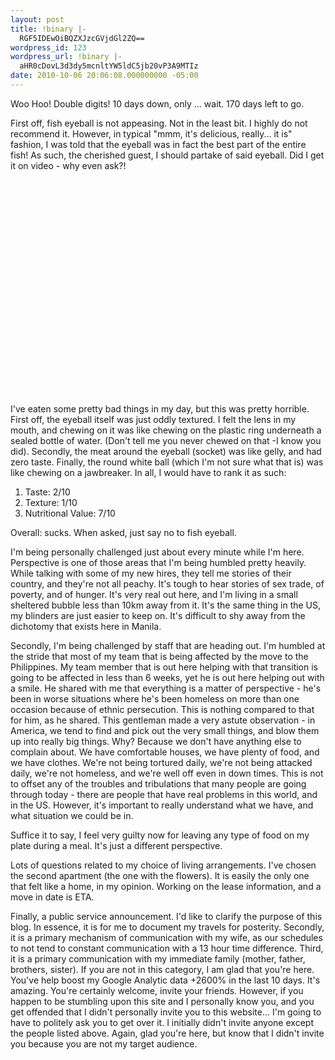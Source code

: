```yaml
---
layout: post
title: !binary |-
  RGF5IDEwOiBQZXJzcGVjdGl2ZQ==
wordpress_id: 123
wordpress_url: !binary |-
  aHR0cDovL3d3dy5mcnltYW5ldC5jb20vP3A9MTIz
date: 2010-10-06 20:06:08.000000000 -05:00
---
```

Woo Hoo! Double digits! 10 days down, only ... wait. 170 days left to go.

First off, fish eyeball is not appeasing. Not in the least bit. I highly do not recommend it. However, in typical "mmm, it's delicious, really... it is" fashion, I was told that the eyeball was in fact the best part of the entire fish! As such, the cherished guest, I should partake of said eyeball. Did I get it on video - why even ask?!

<!--more-->

<object classid="clsid:d27cdb6e-ae6d-11cf-96b8-444553540000" width="425" height="344" codebase="http://download.macromedia.com/pub/shockwave/cabs/flash/swflash.cab#version=6,0,40,0"><param name="allowFullScreen" value="true" /><param name="allowscriptaccess" value="always" /><param name="src" value="http://www.youtube.com/v/yUlTPUXV2oI?hl=en&amp;fs=1" /><param name="allowfullscreen" value="true" /><embed type="application/x-shockwave-flash" width="425" height="344" src="http://www.youtube.com/v/yUlTPUXV2oI?hl=en&amp;fs=1" allowscriptaccess="always" allowfullscreen="true"></embed></object>

I've eaten some pretty bad things in my day, but this was pretty horrible. First off, the eyeball itself was just oddly textured. I felt the lens in my mouth, and chewing on it was like chewing on the plastic ring underneath a sealed bottle of water. (Don't tell me you never chewed on that -I know you did). Secondly, the meat around the eyeball (socket) was like gelly, and had zero taste. Finally, the round white ball (which I'm not sure what that is) was like chewing on a jawbreaker. In all, I would have to rank it as such:
<ol>
	<li>Taste: 2/10</li>
	<li>Texture: 1/10</li>
	<li>Nutritional Value: 7/10</li>
</ol>
Overall: sucks. When asked, just say no to fish eyeball.

I'm being personally challenged just about every minute while I'm here. Perspective is one of those areas that I'm being humbled pretty heavily. While talking with some of my new hires, they tell me stories of their country, and they're not all peachy. It's tough to hear stories of sex trade, of poverty, and of hunger. It's very real out here, and I'm living in a small sheltered bubble less than 10km away from it. It's the same thing in the US, my blinders are just easier to keep on. It's difficult to shy away from the dichotomy that exists here in Manila.

Secondly, I'm being challenged by staff that are heading out. I'm humbled at the stride that most of my team that is being affected by the move to the Philippines. My team member that is out here helping with that transition is going to be affected in less than 6 weeks, yet he is out here helping out with a smile. He shared with me that everything is a matter of perspective - he's been in worse situations where he's been homeless on more than one occasion because of ethnic persecution. This is nothing compared to that for him, as he shared. This gentleman made a very astute observation - in America, we tend to find and pick out the very small things, and blow them up into really big things. Why? Because we don't have anything else to complain about. We have comfortable houses, we have plenty of food, and we have clothes. We're not being tortured daily, we're not being attacked daily, we're not homeless, and we're well off even in down times. This is not to offset any of the troubles and tribulations that many people are going through today - there are people that have real problems in this world, and in the US. However, it's important to really understand what we have, and what situation we could be in.

Suffice it to say, I feel very guilty now for leaving any type of food on my plate during a meal. It's just a different perspective.

Lots of questions related to my choice of living arrangements. I've chosen the second apartment (the one with the flowers). It is easily the only one that felt like a home, in my opinion. Working on the lease information, and a move in date is ETA.

Finally, a public service announcement. I'd like to clarify the purpose of this blog. In essence, it is for me to document my travels for posterity. Secondly, it is a primary mechanism of communication with my wife, as our schedules to not tend to constant communication with a 13 hour time difference. Third, it is a primary communication with my immediate family (mother, father, brothers, sister). If you are not in this category, I am glad that you're here. You've help boost my Google Analytic data +2600% in the last 10 days. It's amazing. You're certainly welcome, invite your friends. However, if you happen to be stumbling upon this site and I personally know you, and you get offended that I didn't personally invite you to this website... I'm going to have to politely ask you to get over it. I initially didn't invite anyone except the people listed above. Again, glad you're here, but know that I didn't invite you because you are not my target audience.
